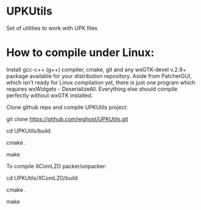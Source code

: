UPKUtils
========

Set of utilities to work with UPK files


How to compile under Linux:
===========================
Install gcc-c++ (g++) compiler, cmake, git and any wxGTK-devel v.2.9+ package available for your distribution repository. Aside from PatcherGUI, which isn't ready for Linux compilation yet, there is just one program which requires wxWidgets - DeserializeAll. Everything else should compile perfectly without wxGTK installed.

Clone github repo and compile UPKUtils project:

git clone https://github.com/wghost/UPKUtils.git

cd UPKUtils/build

cmake .

make

To compile XComLZO packer/unpacker:

cd UPKUtils/XComLZO/build

cmake .

make
